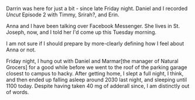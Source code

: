 Darrin was here for just a bit - since late Friday night. Daniel and I recorded *Uncut* Episode 2 with Timmy, Srirah?, and Erin.

Anna and I have been talking over Facebook Messenger. She lives in St. Joseph, now, and I told her I'd come up this Tuesday morning.

I am not sure if I should prepare by more-clearly defining how I feel about Anna or not.

Friday night, I hung out with Daniel and Marmar[the manager of Natural Grocers] for a good while before we went to the roof of the parking garage closest to campus to hacky. After getting home, I slept a full night, I think, and then ended up falling asleep around 2030 last night, and sleeping until 1100 today. Despite having taken 40 mg of adderall since, I am distinctly out of words.
